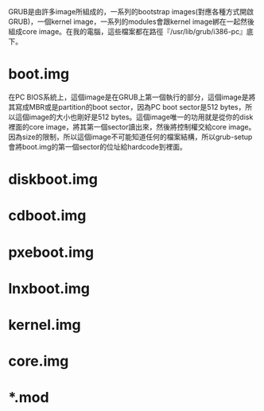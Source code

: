 GRUB是由許多image所組成的，一系列的bootstrap images\(對應各種方式開啟GRUB\)，一個kernel image，一系列的modules會跟kernel image綁在一起然後組成core image。在我的電腦，這些檔案都在路徑『/usr/lib/grub/i386-pc』底下。

# boot.img

在PC BIOS系統上，這個image是在GRUB上第一個執行的部分，這個image是將其寫成MBR或是partition的boot sector，因為PC boot sector是512 bytes，所以這個image的大小也剛好是512 bytes。這個image唯一的功用就是從你的disk裡面的core image，將其第一個sector讀出來，然後將控制權交給core image。因為size的限制，所以這個image不可能知道任何的檔案結構，所以grub-setup會將boot.img的第一個sector的位址給hardcode到裡面。

# diskboot.img

# cdboot.img

# pxeboot.img

# lnxboot.img

# kernel.img

# core.img

# \*.mod




